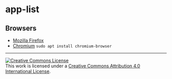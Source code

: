 # app-list

## Browsers
- [Mozilla Firefox](https://www.mozilla.org/en-US/firefox/new/)
- [Chromium](https://www.chromium.org/)
`sudo apt install chromium-browser`


---
<a rel="license" href="http://creativecommons.org/licenses/by/4.0/"><img alt="Creative Commons License" style="border-width:0" src="https://i.creativecommons.org/l/by/4.0/88x31.png" /></a><br />This work is licensed under a <a rel="license" href="http://creativecommons.org/licenses/by/4.0/">Creative Commons Attribution 4.0 International License</a>.
